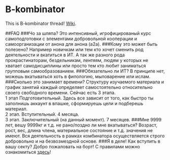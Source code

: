 # B-kombinator

This is B-kombinator thread! [Wiki](https://github.com/jkombra777/B-kombinator/wiki).

##FAQ
###Чо за шляпа?
Это интенсивный, игрофицированый курс самоподготовки с элементами добровольной кооперации и самоорганизации от анона для анона (a2a).
###Кому это может быть полезено?
Например новичкам или тем кто хочет сменить род деятельности и вкатиться в ИТ. А так же разного рода прокрастинаторам, бездельникам, лентяям, людям у которых не хватает самодисциплины или просто тем кто любит заниматься групповым самообразованием.
###Обязательно ли ИТ?
В принципе нет, можешь вкатываться хоть в филологию, мыловарение или ислам.
###Сколько это занимает времени?
Структуру изучаемого материала и график занятий каждый определяет самостоятельно относительно своего свободного времени. Сейчас есть 3 этапа.    
1 этап Подготовительный. Здесь все зависит от того, как быстро ты заполнишь аккаунт в впашке, сформируешь цели и подберешь материал.   
2 этап. Вступительный. 4 месяца.   
3 этап. Заключительный (на данный момент). 7 месяцев.
###Мне 9999 лет, вешу 9999кг и т.д. не рано/поздно ли мне вкатываться?
Возраст, рост, вес, длина члена, материальное состояние и т.д. значения не имеют. Вся деятельность в рамках комбинатора осуществляется строго добровольно и на безвозмездной основе.
###Я в деле! Как вступить в вашу секту?
Добро пожаловать на борт! С правилами можно ознакомиться [здесь](https://github.com/jkombra777/B-kombinator/wiki)!
